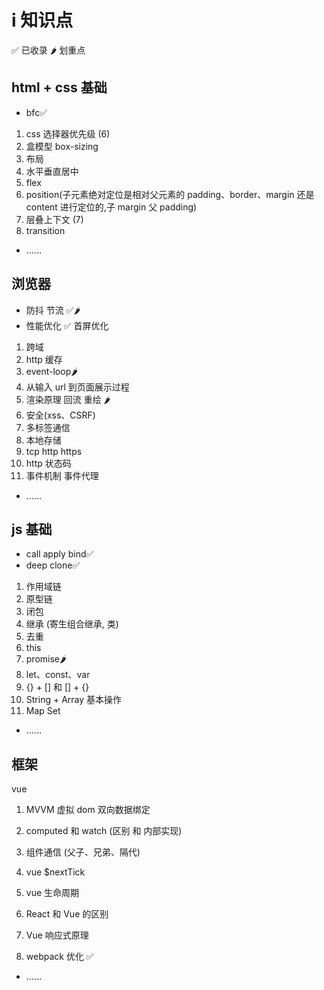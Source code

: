 # i 知识点

✅ 已收录
🌶 划重点

## html + css 基础

- bfc✅

1. css 选择器优先级 (6)
2. 盒模型 box-sizing
3. 布局
4. 水平垂直居中
5. flex
6. position(子元素绝对定位是相对父元素的 padding、border、margin 还是 content 进行定位的,子 margin 父 padding)
7. 层叠上下文 (7)
8. transition

- ......

## 浏览器

- 防抖 节流 ✅🌶
- 性能优化 ✅ 首屏优化

1. 跨域
2. http 缓存
3. event-loop🌶
4. 从输入 url 到页面展示过程
5. 渲染原理 回流 重绘 🌶
6. 安全(xss、CSRF)
7. 多标签通信
8. 本地存储
9. tcp http https
10. http 状态码
11. 事件机制 事件代理

- ......

## js 基础

- call apply bind✅
- deep clone✅

1. 作用域链
2. 原型链
3. 闭包
4. 继承 (寄生组合继承, 类)
5. 去重
6. this
7. promise🌶
8. let、const、var
9. {} + [] 和 [] + {}
10. String + Array 基本操作
11. Map Set

- ......

## 框架

vue

1. MVVM 虚拟 dom 双向数据绑定
2. computed 和 watch (区别 和 内部实现)
3. 组件通信 (父子、兄弟、隔代)

4. vue \$nextTick
5. vue 生命周期
6. React 和 Vue 的区别
7. Vue 响应式原理
8. webpack 优化 ✅

- ......

<br/>
<Valine></Valine>
